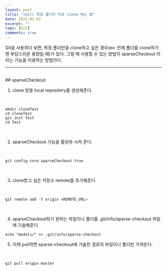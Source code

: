 ```yaml
---
layout: post
title: "(Git) 특정 폴더만 따로 clone 하는 법"
date: 2021-02-02
excerpt: ""
tags: [Git]
comments: true
---
```


Git을 사용하다 보면, 특정 폴더만을 clone하고 싶은 경우(ex: 전체 폴더를 clone하기엔 부담스러운 용량일 때)가 있다. 그럴 때 사용할 수 있는 방법이 sparseCheckout 이라는 기능을 이용하는 방법이다.

---

<br>
## sparseCheckout

1. clone 받을 local repositery를 생성해준다.

<br>

~~~
mkdir cloneTest
cd cloneTest
git init Test
cd Test
~~~

<br>

2. sparseCheckout 기능을 활성화 시켜 준다.

<br>

~~~
git config core.sparseCheckout true
~~~

<br>

3. clone받고 싶은 저장소 remote를 추가해준다.

<br>

~~~
git remote add -f origin <REMOTE_URL>
~~~

<br>

4. sparseCheckout하기 원하는 파일이나 폴더를 .git/info/sparse-checkout 파일에 기술해준다.

~~~
echo "models/" >> .git/info/sparse-checkout
~~~

5. 이제 pull하면 sparse-checkout에 기술한 경로의 파일이나 폴더만 가져온다.

<br>

~~~
git pull origin master
~~~
